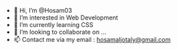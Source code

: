 - 👋 Hi, I’m @Hosam03
- 👀 I’m interested in Web Development
- 🌱 I’m currently learning CSS
- 💞️ I’m looking to collaborate on ...
- 📫 Contact me via my email : hosamaljotaly@gmail.com

<!---
Hosam03/Hosam03 is a ✨ special ✨ repository because its `README.md` (this file) appears on your GitHub profile.
You can click the Preview link to take a look at your changes.
--->
